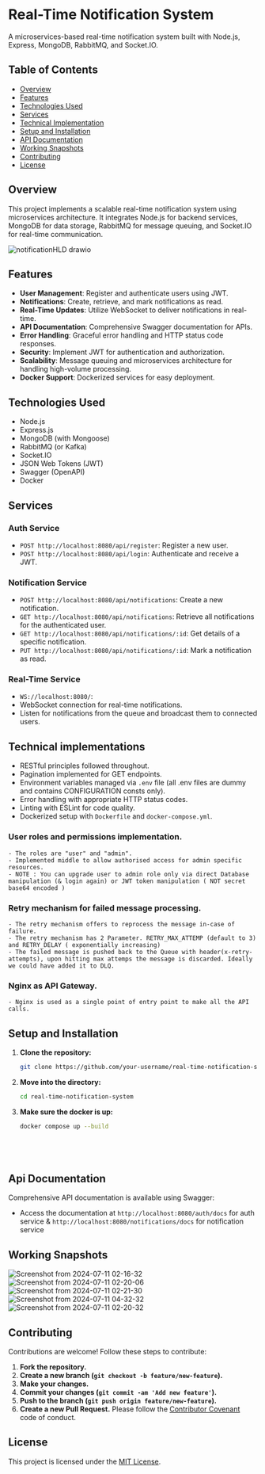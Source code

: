 # Real-Time Notification System

A microservices-based real-time notification system built with Node.js, Express, MongoDB, RabbitMQ, and Socket.IO.

## Table of Contents
- [Overview](#overview)
- [Features](#features)
- [Technologies Used](#technologies-used)
- [Services](#services)
- [Technical Implementation](#technical-implementation)
- [Setup and Installation](#setup-and-installation)
- [API Documentation](#api-documentation)
- [Working Snapshots](#working-snapshots)
- [Contributing](#contributing)
- [License](#license)

## Overview
This project implements a scalable real-time notification system using microservices architecture. It integrates Node.js for backend services, MongoDB for data storage, RabbitMQ for message queuing, and Socket.IO for real-time communication.

![notificationHLD drawio](https://github.com/ashleshshenoy/realtime-notification-microservice/assets/73695378/f0c881f3-089d-43df-8118-d20758188504)
 

## Features
- **User Management**: Register and authenticate users using JWT.
- **Notifications**: Create, retrieve, and mark notifications as read.
- **Real-Time Updates**: Utilize WebSocket to deliver notifications in real-time.
- **API Documentation**: Comprehensive Swagger documentation for APIs.
- **Error Handling**: Graceful error handling and HTTP status code responses.
- **Security**: Implement JWT for authentication and authorization.
- **Scalability**: Message queuing and microservices architecture for handling high-volume processing.
- **Docker Support**: Dockerized services for easy deployment.






## Technologies Used
- Node.js
- Express.js
- MongoDB (with Mongoose)
- RabbitMQ (or Kafka)
- Socket.IO
- JSON Web Tokens (JWT)
- Swagger (OpenAPI)
- Docker






## Services
### Auth Service
- `POST http://localhost:8080/api/register`: Register a new user.
- `POST http://localhost:8080/api/login`: Authenticate and receive a JWT.

### Notification Service
- `POST http://localhost:8080/api/notifications`: Create a new notification.
- `GET http://localhost:8080/api/notifications`: Retrieve all notifications for the authenticated user.
- `GET http://localhost:8080/api/notifications/:id`: Get details of a specific notification.
- `PUT http://localhost:8080/api/notifications/:id`: Mark a notification as read.

### Real-Time Service
- `WS://localhost:8080/`:
- WebSocket connection for real-time notifications.
- Listen for notifications from the queue and broadcast them to connected users.






## Technical implementations
- RESTful principles followed throughout.
- Pagination implemented for GET endpoints.
- Environment variables managed via `.env` file (all .env files are dummy and contains CONFIGURATION consts only).
- Error handling with appropriate HTTP status codes.
- Linting with ESLint for code quality.
- Dockerized setup with `Dockerfile` and `docker-compose.yml`.

### User roles and permissions implementation.
    - The roles are "user" and "admin".
    - Implemented middle to allow authorised access for admin specific resources.
    - NOTE : You can upgrade user to admin role only via direct Database manipulation (& login again) or JWT token manipulation ( NOT secret base64 encoded )
    
### Retry mechanism for failed message processing.
    - The retry mechanism offers to reprocess the message in-case of failure.
    - The retry mechanism has 2 Parameter. RETRY_MAX_ATTEMP (default to 3) and RETRY_DELAY ( exponentially increasing)
    - The failed message is pushed back to the Queue with header(x-retry-attempts), upon hitting max attemps the message is discarded. Ideally we could have added it to DLQ.
   
### Nginx as API Gateway.
    - Nginx is used as a single point of entry point to make all the API calls.





    
## Setup and Installation
1. **Clone the repository:**
   ```bash
   git clone https://github.com/your-username/real-time-notification-system.git
2. **Move into the directory:**
   ```bash
   cd real-time-notification-system
3. **Make sure the docker is up:**
   ```bash
   docker compose up --build






## Api Documentation

Comprehensive API documentation is available using Swagger:
- Access the documentation at `http://localhost:8080/auth/docs` for auth service & `http://localhost:8080/notifications/docs` for notification service






## Working Snapshots

![Screenshot from 2024-07-11 02-16-32](https://github.com/ashleshshenoy/realtime-notification-microservice/assets/73695378/2f627274-0e9e-41a5-a00c-d432eb6415d7)
![Screenshot from 2024-07-11 02-20-06](https://github.com/ashleshshenoy/realtime-notification-microservice/assets/73695378/0cca781f-52ca-43ad-8255-6cf95f21d1b7)
![Screenshot from 2024-07-11 02-21-30](https://github.com/ashleshshenoy/realtime-notification-microservice/assets/73695378/b2cc12c5-0858-4694-8731-4b1bcdda785e)
![Screenshot from 2024-07-11 04-32-32](https://github.com/ashleshshenoy/realtime-notification-microservice/assets/73695378/1434d9d2-abd7-4d6a-a04f-c62bfbdae833)
![Screenshot from 2024-07-11 02-20-32](https://github.com/ashleshshenoy/realtime-notification-microservice/assets/73695378/92b6b213-22b8-4fd7-bdca-5bc178843a92)




## Contributing

Contributions are welcome! Follow these steps to contribute:
1. **Fork the repository.**
2. **Create a new branch (`git checkout -b feature/new-feature`).**
3. **Make your changes.**
4. **Commit your changes (`git commit -am 'Add new feature'`).**
5. **Push to the branch (`git push origin feature/new-feature`).**
6. **Create a new Pull Request.**
Please follow the [Contributor Covenant](https://www.contributor-covenant.org/) code of conduct.





## License
This project is licensed under the [MIT License](LICENSE).

